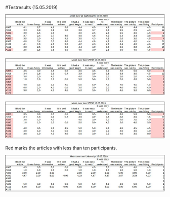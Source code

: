 #Testresults (15.05.2019)


![All](restults/testres_all.jpg)

![STEM](restults/testres_stem.jpg)

![NonStem](restults/testres_nonsteam.jpg)

Red marks the articles with less than ten participants. 

![NonUni](restults/testres_nonuni.jpg)

